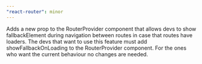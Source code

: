 ```yaml
---
"react-router": minor
---
```


Adds a new prop to the RouterProvider component that allows devs to show fallbackElement during navigation between routes in case that routes have loaders. The devs that want to use this feature must add showFallbackOnLoading to the RouterProvider component. For the ones who want the current behaviour no changes are needed.  

